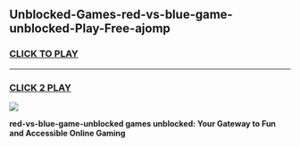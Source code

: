 
## Unblocked-Games-red-vs-blue-game-unblocked-Play-Free-ajomp
<h3>
<a href="https://premium76.site?title=red-vs-blue-game-unblocked&ref=20A">CLICK TO PLAY</a></h3>
<hr>

<h3>
<a href="https://premium76.site?title=red-vs-blue-game-unblocked&ref=20A">CLICK 2 PLAY</a>
  
</h3>

<a href="https://premium76.site?title=red-vs-blue-game-unblocked&ref=20A"><img src="https://clearcache.store/games.png"></a>


**red-vs-blue-game-unblocked games unblocked: Your Gateway to Fun and Accessible Online Gaming**
